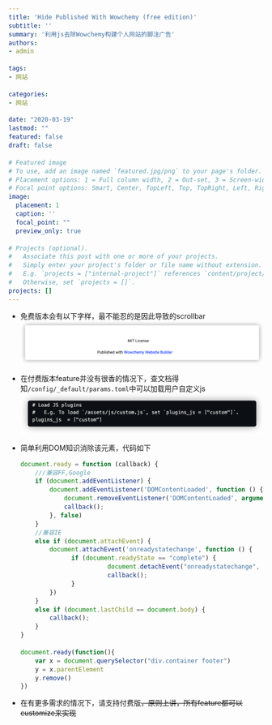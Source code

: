 ```yaml
---
title: 'Hide Published With Wowchemy (free edition)'
subtitle: ''
summary: '利用js去除Wowchemy构建个人网站的脚注广告'
authors: 
- admin

tags:
- 网站
 
categories:
- 网站

date: "2020-03-19"
lastmod: ""
featured: false
draft: false

# Featured image
# To use, add an image named `featured.jpg/png` to your page's folder.
# Placement options: 1 = Full column width, 2 = Out-set, 3 = Screen-width
# Focal point options: Smart, Center, TopLeft, Top, TopRight, Left, Right, BottomLeft, Bottom, BottomRight
image:
  placement: 1
  caption: ''
  focal_point: ""
  preview_only: true

# Projects (optional).
#   Associate this post with one or more of your projects.
#   Simply enter your project's folder or file name without extension.
#   E.g. `projects = ["internal-project"]` references `content/project/deep-learning/index.md`.
#   Otherwise, set `projects = []`.
projects: []
---
```


- 免费版本会有以下字样，最不能忍的是因此导致的scrollbar
![](./featured.png)
- 在付费版本feature并没有很香的情况下，查文档得知`/config/_default/params.toml`中可以加载用户自定义js
![](./1.png)
- 简单利用DOM知识消除该元素，代码如下
  
    ```javascript
    document.ready = function (callback) {
        ///兼容FF,Google
        if (document.addEventListener) {
            document.addEventListener('DOMContentLoaded', function () {
                document.removeEventListener('DOMContentLoaded', arguments.callee, false);
                callback();
            }, false)
        }
        //兼容IE
        else if (document.attachEvent) {
            document.attachEvent('onreadystatechange', function () {
                  if (document.readyState == "complete") {
                            document.detachEvent("onreadystatechange", arguments.callee);
                            callback();
                  }
            })
        }
        else if (document.lastChild == document.body) {
            callback();
        }
    }

    document.ready(function(){
        var x = document.querySelector("div.container footer")
        y = x.parentElement
        y.remove()
    })
    ```
- 在有更多需求的情况下，请支持付费版<del>，原则上讲，所有feature都可以customize来实现</del>





